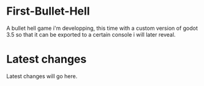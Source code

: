 # First-Bullet-Hell
A bullet hell game i'm developping, this time with a custom version of godot 3.5 so that it can be exported to a certain console i will later reveal.
# Latest changes
Latest changes will go here.
